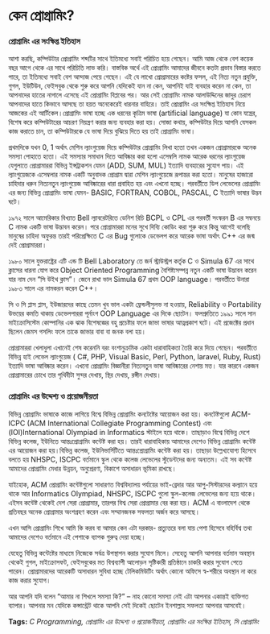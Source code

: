 # কেন প্রোগ্রামিং?

### **প্রোগ্রামিং এর সংক্ষিপ্ত ইতিহাস**

আশা করছি, কম্পিউটার প্রোগ্রামিং শব্দটির সাথে ইতিমধ্যে সবাই পরিচিত হয়ে গেছেন। আমি আজ থেকে বেশ কয়েক বছর আগে থেকে এর সাথে পরিচিতি লাভ করি। বাস্তবিক অর্থে এই প্রোগ্রামিং আমাদের জীবনে কতটা প্রভাব বিস্তার করতে পারে, তা ইতিমধ্যে সবাই বেশ আন্দাজ পেয়ে গেছেন। এই যে লাখো প্রোগ্রামারের কষ্টের ফসল, এই নিত্য নতুন প্রযুক্তি, গুগল, ইউটিউব, ফেইসবুক থেকে শুরু করে আপনি যেদিকেই যান না কেন, আপনিই যাই ব্যবহার করেন না কেন, তা আপনাদের হাতের নাগালে এসেছে এই প্রোগ্রামিং বিপ্লবের পর। আর সেই প্রোগ্রামিং নামক আলাউদ্দিনের জাদুর চেরাগ আপনাদের হাতে কিভাবে আসছে তা হয়ত অনেকেরেই ধারনার বাহিরে। তাই প্রোগ্রামিং এর সংক্ষিপ্ত ইতিহাস নিয়ে আজকের এই আর্টিকেল।প্রোগ্রামিং ভাষা হচ্ছে এক ধরনের কৃত্রিম ভাষা \(artificial language\) যা কোন যন্ত্রের, বিশেষ করে কম্পিউটারের আচরণ নিয়ন্ত্রণ করার জন্য ব্যবহার করা হয়। সোজা কথায়, কম্পিউটার দিয়ে আপনি যেসকল কাজ করাতে চান, তা কম্পিউটারকে যে ভাষা দিয়ে বুঝিয়ে দিতে হয় তাই প্রোগ্রামিং ভাষা।

প্রথমদিকে যখন 0, 1 অর্থাৎ মেশিন ল্যাংগুয়েজ দিয়ে কম্পিউটার প্রোগ্রামিং লিখা হতো তখন একজন প্রোগ্রামারকে অনেক সমস্যা পোহাতে হতো। এই সমস্যার সমাধান দিতে আবিষ্কার করা হলো এসেম্বলি নামক আরেক ধরনের ল্যাংগুয়েজ যেগুলাতে প্রোগ্রামাররা বিভিন্ন ইন্সট্রাকশন যেমন \(ADD, SUM, MUL\) ইত্যাদি ব্যবহারের সু্যোগ পায়। এই ল্যাংগুয়েজকে এসেম্বলার নামক একটি অনুবাদক প্রোগ্রাম দ্বারা মেশিন ল্যাংগুয়েজে রূপান্তর করা হতো। মানুষের হাজারো চাহিদার ধরুন নিত্যনতুন ল্যাংগুয়েজ আবিষ্কারের ধারা প্রবাহিত হয় এবং এখনো হচ্ছে। পরবর্তীতে ডিপ লেভেলের প্রোগ্রামিং এর জন্য বিভিন্ন প্রোগ্রামিং ভাষা যেমন- BASIC, FORTRAN, COBOL, PASCAL, C ইত্যাদি ভাষার উদ্ভব ঘটে।

১৯৭২ সালে আমেরিকার বিখ্যাত Bell ল্যাবরেটরিতে ডেনিশ রিচি BCPL ও CPL এর পরবর্তী সংস্করন B এর সম্বনয়ে C নামক একটি ভাষা উদ্ভাবন করেন। পরে প্রোগ্রামাররা মনের সুখে দিব্যি কোডিং করা শুরু করে কিন্তু আগেই বলেছি মানুষের চাহিদা অফুরন্ত তারই পরিপ্রেক্ষিতে C এর Bug গুলোকে ডেভেলপ করে আরেক ভাষা অর্থাৎ C++ এর জন্ম দেই প্রোগ্রামাররা।

১৯৮০ সালে যুক্তরাষ্ট্রের এটি এন্ড টি Bell Laboratory তে জর্ন স্ট্রাউস্ট্রপ কর্তৃক C ও Simula 67 এর সাথে ক্লাসের ধারনা যোগ করে Object Oriented Programming বৈশিষ্ট্যসম্পন্ন নতুন একটি ভাষা উদ্ভাবন করেন যার নাম দেন “সি উইথ ক্লাস”। জেনে রাখা ভাল Simula 67 প্রথম OOP language। পরবর্তীতে উনারা ১৯৮৩ সালে এর নামকরন করেন C++।

সি ও সি প্লাস প্লাস, ইউজারদের কাছে তেমন খুব ভাল একটা ফ্রেন্ডলীসুলভ না হওয়ায়, Reliability ও Portability উভয়ের কমতি থাকায় ডেভেলপাররা পূর্নাংগ OOP Language এর দিকে ছোটেন। ফলশ্রুতিতে ১৯৯১ সালে সান মাইক্রোসিস্টেম কোম্পানির এক ঝাক বিশেষজ্ঞের বহু প্রচেষ্টার ফলে জাভা ভাষার আত্নপ্রকাশ ঘটে। এই প্রজেক্টের প্রধান ছিলেন জেমস গসলিং ফলে তাকে জাভার বাবা বা জনক বলা হয়।

প্রোগ্রামাররা খেলাধুলা এখানেই শেষ করেননি বরং বংশানুক্রমিক একটা ধারাবাহিকতা তৈরি করে দিয়ে গেছেন। পরবর্তীতে বিভিন্ন হাই লেভেল ল্যাংগুয়েজ \( C\#, PHP, Visual Basic, Perl, Python, laravel, Ruby, Rust\) ইত্যাদি ভাষা আবিষ্কার করেন। এখনো প্রোগ্রামিং বিজ্ঞানীরা নিত্যনতুন ভাষা আবিষ্কারের নেশায় মত্ত। যার কারনে একজন প্রোগ্রামারের চোখে তার পৃথিবীটা সুন্দর দেখায়, স্থির দেখায়, রঙ্গীন দেখায়।

### **প্রোগ্রামিং এর উদ্দেশ্য ও প্রয়োজনীয়তা**

বিভিন্ন প্রোগ্রামিং ভাষাকে কাজে লাগিয়ে বিশ্বে বিভিন্ন প্রোগ্রামিং কনটেষ্টের আয়োজন করা হয়। কনটেষ্টগুলো ACM- ICPC \(ACM International Collegiate Programming Contest\) এবং \(IOI\)International Olympiad in Informatics স্টাইলে হয়ে থাকে। তাছাড়াও বিশ্বে বিভিন্ন দেশে বিভিন্ন কলেজ, ইউনিতে আন্তঃপ্রোগ্রামিং কন্টেষ্ট করা হয়। তারই ধারাবাহিকায় আমাদের দেশেও বিভিন্ন প্রোগ্রামিং কন্টেষ্ট এর আয়োজন করা হয়।বিভিন্ন কলেজ, ইউনিভার্সিটিতে আন্তঃপ্রোগ্রামিং কন্টেষ্ট করা হয়। তাছাড়া উল্লেখ্যযোগ্য হিসেবে বলতে হয় NHSPC, ISCPC বর্তমানে স্কুল থেকে কলেজ লেভেলের স্টুডেন্টদের জন্য অন্যতম। এই সব কন্টেষ্ট আমাদের প্রোগ্রামিং মেধার উন্নয়ন, অনুপ্রেরণা, বিকাশে অসাধারন ভূমিকা রাখছে।

যাইহোক, ACM প্রোগ্রামিং কন্টেষ্টগুলো সাধারণত বিশ্ববিদ্যালয় পর্যায়ের ভাই-ব্রেদার আর আপু-সিস্টারদের কল্যানে হয়ে থাকে আর Informatics Olympiad, NHSPC, ISCPC গুলো স্কুল-কলেজ লেভেলের জন্য হয়ে থাকে। এইসব কন্টেষ্ট থেকেই দেশ সেরা প্রোগ্রামার, তারপর বিশ্ব সেরা প্রোগ্রামার বের করা হয়। ACM এ বাংলাদেশ থেকে প্রতিবছর অনেক প্রোগ্রামার অংশগ্রহণ করেন এবং সম্মানজনক সফলতা অর্জন করে আসছে।

এখন আসি প্রোগ্রামিং শিখে আমি কি করব বা আমার কেন এটা দরকার- প্রত্যুত্তরে বলা যায় পেশা হিসেবে বহির্বিশ্ব তথা আমাদের দেশেও বর্তমানে এই পেশাকে ব্যাপক গুরুত্ব দেয়া হচ্ছে।

যেহেতু বিভিন্ন কন্টেষ্টের মাধ্যমে নিজেকে সর্বত্র উপস্থাপন করার সুযোগ মিলে। সেহেতু আপনি আপনার বর্তমান অবস্থান থেকেই গুগল, মাইক্রোসফট, ফেইসবুকের মত বিশ্বব্যাপী আলোড়ন সৃষ্টিকারী প্রতিষ্ঠানে চাকরি করার সুযোগ পেতে পারেন। প্রোগ্রামারদের আরেকটি অসাধারন সুবিধা হচ্ছে টেলিকমিউটিং অর্থাৎ কোনো অফিসে স্ব-শরীরে অবস্থান না করে কাজ করার সুযোগ।

আর আপনি যদি বলেন “আমার না শিখলে সমস্যা কি?” – নাহ কোনো সমস্যা নেই এটা আপনার একান্তই ব্যক্তিগত ব্যাপার। আপনার মন যেদিকে কন্সান্ট্রেট থাকে আপনি সেই দিকেই ছোটেন ইনশাল্লাহ সফলতা আপনার আসবেই।

**Tags:** _C Programming, প্রোগ্রামিং এর উদ্দেশ্য ও প্রয়োজনীয়তা, প্রোগ্রামিং এর সংক্ষিপ্ত ইতিহাস, সি প্রোগ্রামিং_

